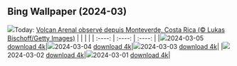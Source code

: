 ## Bing Wallpaper (2024-03)
![](https://global.bing.com/th?id=OHR.ArenalCostaRica_FR-CA5199908591_UHD.jpg&w=1000)Today: [Volcan Arenal observé depuis Monteverde, Costa Rica (© Lukas Bischoff/Getty Images)](https://global.bing.com/th?id=OHR.ArenalCostaRica_FR-CA5199908591_UHD.jpg)
|      |      |      |
| :----: | :----: | :----: |
|![](https://global.bing.com/th?id=OHR.ArenalCostaRica_FR-CA5199908591_UHD.jpg&pid=hp&w=384&h=216&rs=1&c=4)2024-03-05 [download 4k](https://global.bing.com/th?id=OHR.ArenalCostaRica_FR-CA5199908591_UHD.jpg)|![](https://global.bing.com/th?id=OHR.KrugerLeopard_FR-CA5062998133_UHD.jpg&pid=hp&w=384&h=216&rs=1&c=4)2024-03-04 [download 4k](https://global.bing.com/th?id=OHR.KrugerLeopard_FR-CA5062998133_UHD.jpg)|![](https://global.bing.com/th?id=OHR.ModicaItaly_FR-CA4861122152_UHD.jpg&pid=hp&w=384&h=216&rs=1&c=4)2024-03-03 [download 4k](https://global.bing.com/th?id=OHR.ModicaItaly_FR-CA4861122152_UHD.jpg)|
|![](https://global.bing.com/th?id=OHR.WheatonRiverYukon_FR-CA1750282426_UHD.jpg&pid=hp&w=384&h=216&rs=1&c=4)2024-03-02 [download 4k](https://global.bing.com/th?id=OHR.WheatonRiverYukon_FR-CA1750282426_UHD.jpg)|![](https://global.bing.com/th?id=OHR.LeapingSquirrel_FR-CA0527057560_UHD.jpg&pid=hp&w=384&h=216&rs=1&c=4)2024-03-01 [download 4k](https://global.bing.com/th?id=OHR.LeapingSquirrel_FR-CA0527057560_UHD.jpg)|